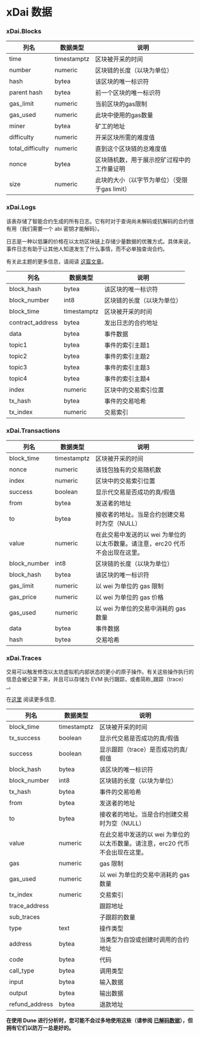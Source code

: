 # xDai 数据

### xDai.Blocks

| **列名**   | **数据类型** | **说明**                                                        |
| ----------------- | ------------ | ---------------------------------------------------------------------- |
| time              | timestamptz  | 区块被开采的时间                                   |
| number            | numeric      | 区块链的长度（以块为单位）                                 |
| hash              | bytea        | 该区块的唯一标识符                                     |
| parent hash       | bytea        | 前一个区块的唯一标识符                              |
| gas\_limit        | numeric      | 当前区块的gas限制                                     |
| gas\_used         | numeric      | 此块中使用的gas数量                                             |
| miner             | bytea        | 矿工的地址                                               |
| difficulty        | numeric      | 开采区块所需的难度值                                  |
| total\_difficulty | numeric      | 直到这个区块链的总难度值                         |
| nonce             | bytea        | 区块随机数，用于展示挖矿过程中的工作量证明 |
| size              | numeric      | 此块的大小（以字节为单位）（受限于gas limit）                     |

###

### xDai.Logs

该表存储了智能合约生成的所有日志。它有时对于查询尚未解码或抗解码的合约很有用（我们需要一个 abi 密钥才能解码）。

日志是一种以低廉的价格在以太坊区块链上存储少量数据的优雅方式。具体来说，事件日志有助于让其他人知道发生了什么事情，而不必单独查询合约。

有关此主题的更多信息，请阅读 [这篇文章](https://medium.com/mycrypto/understanding-event-logs-on-the-ethereum-blockchain-f4ae7ba50378)。

| **列名**   | **数据类型** | **说明**                                  |
| ----------------- | ------------ | ------------------------------------------------ |
| block\_hash       | bytea        | 该区块的唯一标识符              |
| block\_number     | int8         | 区块链的长度（以块为单位）           |
| block\_time       | timestamptz  | 区块被开采的时间                |
| contract\_address | bytea        | 发出日志的合约地址 |
| data              | bytea        | 事件数据                                      |
| topic1            | bytea        | 事件的索引主题1                     |
| topic2            | bytea        | 事件的索引主题2                     |
| topic3            | bytea        | 事件的索引主题3                     |
| topic4            | bytea        | 事件的索引主题4                     |
| index             | numeric      | 区块中的交易索引位置     |
| tx\_hash          | bytea        | 事件的交易哈希                |
| tx\_index         | numeric      | 交易索引                     |

### xDai.Transactions

| **列名** | **数据类型** | **说明**                                                                                  |
| --------------- | ------------ | ------------------------------------------------------------------------------------------------ |
| block\_time     | timestamptz  | 区块被开采的时间                                                                |
| nonce           | numeric      | 该钱包独有的交易随机数                                                    |
| index           | numeric      | 区块中的交易索引位置                                                     |
| success         | boolean      | 显示代交易是否成功的真/假值                                       |
| from            | bytea        | 发送者的地址                                                                            |
| to              | bytea        | 接收者的地址。当是合约创建交易时为空（NULL）                           |
| value           | numeric      | 在此交易中发送的以 wei 为单位的以太币数量。请注意，erc20 代币不会出现在这里。|
| block\_number   | int8         | 区块链的长度（以块为单位）                                                          |
| block\_hash     | bytea        | 该区块的唯一标识符                                                               |
| gas\_limit      | numeric      | 以 wei 为单位的 gas 限制                                                                            |
| gas\_price      | numeric      | 以 wei 为单位的 gas 价格                                                                             |
| gas\_used       | numeric      | 以 wei 为单位的交易中消耗的 gas 数量                                                     |
| data            | bytea        | 事件数据                                                                                      |
| hash            | bytea        | 交易哈希                                                                     |

### xDai.Traces

交易可以触发修改以太坊虚拟机内部状态的更小的原子操作。有关这些操作执行的信息会被记录下来，并且可以存储为 EVM 执行跟踪，或者简称_跟踪（trace）_。

在[这里](https://medium.com/chainalysis/ethereum-traces-not-transactions-3f0533d26aa) 阅读更多信息.

| **列名** | **数据类型** | **说明**                                                                                  |
| --------------- | ------------ | ------------------------------------------------------------------------------------------------ |
| block\_time     | timestamptz  | 区块被开采的时间                                                                |
| tx\_success     | boolean      | 显示代交易是否成功的真/假值                                      |
| success         | boolean      | 显示跟踪（trace）是否成功的真/假值                                      |
| block\_hash     | bytea        | 该区块的唯一标识符                                                               |
| block\_number   | int8         | 区块链的长度（以块为单位）                                                           |
| tx\_hash        | bytea        | 事件的交易哈希                                                               |
| from            | bytea        | 发送者的地址                                                                            |
| to              | bytea        | 接收者的地址。当是合约创建交易时为空（NULL）                           |
| value           | numeric      | 在此交易中发送的以 wei 为单位的以太币数量。请注意，erc20 代币不会出现在这里。|
| gas             | numeric      | gas 限制                                                                                  |
| gas\_used       | numeric      | 以 wei 为单位的交易中消耗的 gas 数量                                                       |
| tx\_index       | numeric      | 交易索引                                                                     |
| trace\_address  |              | 跟踪地址                                                                                      |
| sub\_traces     |              | 子跟踪的数量                                                                                        |
| type            | text         | 操作类型                                                                                   |
| address         | bytea        | 当类型为自毁或创建时调用的合约地址                                  |
| code            | bytea        | 代码                                                                                           |
| call\_type      | bytea        | 调用类型                                                                             |
| input           | bytea        | 输入数据                                                                                         |
| output          | bytea        | 输出数据                                                                                         |
| refund\_address | bytea        | 退款地址                                                                                          |

**在使用 Dune 进行分析时，您可能不会过多地使用这些（请参阅** [**已解码数据**](../decoded-data.md)**），但拥有它们以防万一总是好的。**
